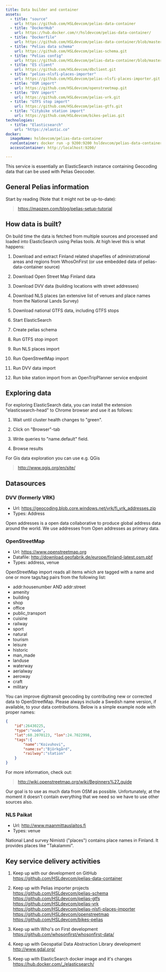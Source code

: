 ```yaml
---
title: Data builder and container
assets:
  - title: "source"
    url: https://github.com/HSLdevcom/pelias-data-container
  - title: "DockerHub"
    url: https://hub.docker.com/r/hsldevcom/pelias-data-container/
  - title: "Dockerfile"
    url: https://github.com/HSLdevcom/pelias-data-container/blob/master/Dockerfile.loader
  - title: "Pelias data schema"
    url: https://github.com/HSLdevcom/pelias-schema.git
  - title: "Pelias config"
    url: https://github.com/HSLdevcom/pelias-data-container/blob/master/pelias.json
  - title: "ES client"
    url: https://github.com/HSLdevcom/dbclient.git
  - title: "pelias-nlsfi-places-importer"
    url: https://github.com/HSLdevcom/pelias-nlsfi-places-importer.git
  - title: "OSM import"
    url: https://github.com/HSLdevcom/openstreetmap.git
  - title: "DVV import"
    url: https://github.com/HSLdevcom/pelias-vrk.git
  - title: "GTFS stop import"
    url: https://github.com/HSLdevcom/pelias-gtfs.git
  - title: "Citybike station import"
    url: https://github.com/HSLdevcom/bikes-pelias.git
technologies:
  - title: "Elasticsearch"
    url: "https://elastic.co"
docker:
  imageName: hsldevcom/pelias-data-container
  runContainer: docker run -p 9200:9200 hsldevcom/pelias-data-container
  accessContainer: http://localhost:9200/

---
```


This service is essentially an ElasticSearch instance containing Geocoding data that can be used with Pelias Geocoder.

## General Pelias information

Start by reading (Note that it might not be up-to-date):

> https://mapzen.com/blog/pelias-setup-tutorial

## How data is built?

On build time the data is fetched from multiple sources and processed and loaded into ElasticSearch using
Pelias tools. At high level this is what happens:

1. Download and extract Finland related shapefiles of administrational areas and regions from WhosOnFirst (or use embedded data of pelias-data-container source)

2. Download Open Street Map Finland data

3. Download DVV data (building locations with street addresses)

4. Download NLS places (an extensive list of venues and place names from the National Lands Survey)

5. Download national GTFS data, including GTFS stops

6. Start ElasticSearch

7. Create pelias schema

8. Run GTFS stop import

9. Run NLS places import

10. Run OpenStreetMap import

11. Run DVV data import

12. Run bike station import from an OpenTripPlanner service endpoint

## Exploring data

For exploring ElasticSearch data, you can install the extension "elasticsearch-head" to Chrome browser and use it as follows:

1. Wait until cluster health changes to "green".

2. Click on "Browser"-tab

3. Write queries to "name.default" field.

4. Browse results

For Gis data exploration you can use e.g. QGis

> http://www.qgis.org/en/site/

## Datasources

### DVV (formerly VRK)

- Url: https://geocoding.blob.core.windows.net/vrk/fi_vrk_addresses.zip
- Types: Address

Open addresses is a open data collaborative to produce global address data around the world. We use addresses from Open addresses as primary data.

### OpenStreetMap

- Url: https://www.openstreetmap.org
- Datafile: http://download.geofabrik.de/europe/finland-latest.osm.pbf
- Types: address, venue

OpenStreetMap import reads all items which are tagged with a name and one or more tags/tag pairs from the following list:

- addr:housenumber AND addr:street
- amenity
- building
- shop
- office
- public_transport
- cuisine
- railway
- sport
- natural
- tourism
- leisure
- historic
- man_made
- landuse
- waterway
- aerialway
- aeroway
- craft
- military

You can improve digitransit geocoding by contributing new or corrected data to OpenStreetMap. Please always include a Swedish name version, if available, to your data contributions.
Below is a simple example node with proper names:

```json
{
    "id":26430225,
    "type":"node",
    "lat":60.2070123, "lon":24.7022998,
    "tags":{
        "name":"Koivuhovi",
        "name:sv":"Björkgård",
        "railway":"station"
    }
}
```

For more information, check out:

> http://wiki.openstreetmap.org/wiki/Beginners%27_guide

Our goal is to use as much data from OSM as possible. Unfortunately, at the moment it doesn't contain everything that we need so we have to use other sources also.

### NLS Paikat

- Url: http://www.maanmittauslaitos.fi
- Types: venue

National Land survey Nimistö ("places") contains place names in Finland. It provides places like "Takalammi".

## Key service delivery activities

1. Keep up with our development on GitHub<br/>
   https://github.com/HSLdevcom/pelias-data-container

2. Keep up with Pelias importer projects<br/>
   https://github.com/HSLdevcom/pelias-schema<br/>
   https://github.com/HSLdevcom/pelias-gtfs<br/>
   https://github.com/HSLdevcom/pelias-vrk<br/>
   https://github.com/HSLdevcom/pelias-nlsfi-places-importer<br/>
   https://github.com/HSLdevcom/openstreetmap<br/>
   https://github.com/HSLdevcom/bikes-pelias<br/>

3. Keep up with Who's on First development<br/>
   https://github.com/whosonfirst/whosonfirst-data/

4. Keep up with Geospatial Data Abstraction Library development<br/>
   http://www.gdal.org/

5. Keep up with ElasticSearch docker image and it's changes<br/>
   https://hub.docker.com/_/elasticsearch/
